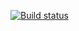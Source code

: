 [![Build status](https://ci.appveyor.com/api/projects/status/kl9ixg9e3fyknpjy?svg=true)](https://ci.appveyor.com/project/Petrmameev/bdd)